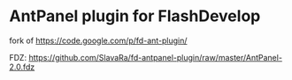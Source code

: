 AntPanel plugin for FlashDevelop
===================
fork of https://code.google.com/p/fd-ant-plugin/

FDZ: https://github.com/SlavaRa/fd-antpanel-plugin/raw/master/AntPanel-2.0.fdz
